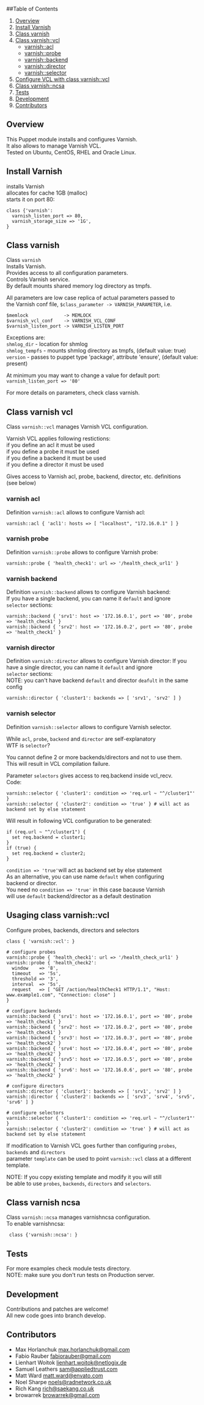 ##Table of Contents
1. [Overview](#overview)
2. [Install Varnish](#install-varnish)
3. [Class varnish](#class-varnish)
4. [Class varnish::vcl](#class-varnish-vcl)
    * [varnish::acl](varnish-acl)
    * [varnish::probe](varnish-probe)
    * [varnish::backend](varnish-backend)
    * [varnish::director](varnish-director)
    * [varnish::selector](varnish-selector)
5. [Configure VCL with class varnish::vcl](#configure-vcl-with-class-varnish-vcl)
6. [Class varnish::ncsa](#class-varnish-ncsa)
7. [Tests](#tests)
8. [Development](#development)
9. [Contributors](#contributors)

## Overview

   This Puppet module installs and configures Varnish.  
   It also allows to manage Varnish VCL.  
   Tested on Ubuntu, CentOS, RHEL and Oracle Linux.

## Install Varnish

   installs Varnish  
   allocates for cache 1GB (malloc)  
   starts it on port 80:  

    class {'varnish':
      varnish_listen_port => 80,
      varnish_storage_size => '1G',
    }

## Class varnish

   Class `varnish`  
   Installs Varnish.  
   Provides access to all configuration parameters.  
   Controls Varnish service.  
   By default mounts shared memory log directory as tmpfs.  

   All parameters are low case replica of actual parameters passed to  
   the Varnish conf file, `$class_parameter -> VARNISH_PARAMETER`, i.e.  
   
    $memlock             -> MEMLOCK
    $varnish_vcl_conf    -> VARNISH_VCL_CONF
    $varnish_listen_port -> VARNISH_LISTEN_PORT

   Exceptions are:  
   `shmlog_dir`    - location for shmlog  
   `shmlog_tempfs` - mounts shmlog directory as tmpfs, (default value: true)  
   `version`       - passes to puppet type 'package', attribute 'ensure', (default value: present)  

   At minimum you may want to change a value for default port:  
   `varnish_listen_port => '80'`

For more details on parameters, check class varnish.

## Class varnish vcl

   Class `varnish::vcl` manages Varnish VCL configuration.  

   Varnish VCL applies following restictions:  
   if you define an acl it must be used  
   if you define a probe it must be used  
   if you define a backend it must be used  
   if you define a director it must be used  

   Gives access to Varnish acl, probe, backend, director, etc. definitions  
   (see below)  

### varnish acl

   Definition `varnish::acl` allows to configure Varnish acl:

    varnish::acl { 'acl1': hosts => [ "localhost", "172.16.0.1" ] }

### varnish probe

   Definition `varnish::probe` allows to configure Varnish probe:

    varnish::probe { 'health_check1': url => '/health_check_url1' }

### varnish backend

   Definition `varnish::backend` allows to configure Varnish backend:  
   If you have a single backend, you can name it `default` and ignore  
   `selector` sections:

    varnish::backend { 'srv1': host => '172.16.0.1', port => '80', probe => 'health_check1' }
    varnish::backend { 'srv2': host => '172.16.0.2', port => '80', probe => 'health_check1' }

### varnish director

   Definition `varnish::director` allows to configure Varnish director:
   If you have a single director, you can name it `default` and ignore  
   `selector` sections:  
   NOTE: you can't have backend `default` and director `deafult` in the same config

    varnish::director { 'cluster1': backends => [ 'srv1', 'srv2' ] }

### varnish selector

   Definition `varnish::selector` allows to configure Varnish selector.  

   While `acl`, `probe`, `backend` and `director` are self-explanatory  
   WTF is `selector`?   

   You cannot define 2 or more backends/directors and not to use them.  
   This will result in VCL compilation failure.  

   Parameter `selectors` gives access to req.backend inside vcl_recv.  
   Code:  

    varnish::selector { 'cluster1': condition => 'req.url ~ "^/cluster1"' }
    varnish::selector { 'cluster2': condition => 'true' } # will act as backend set by else statement

Will result in following VCL configuration to be generated:

    if (req.url ~ "^/cluster1") {
      set req.backend = cluster1;
    }
    if (true) {
      set req.backend = cluster2;
    }

   `condition => 'true'`will act as backend set by else statement  
   As an alternative, you can use name `default` when configuring  
   backend or director.  
   You need no `condition => 'true'` in this case bacause Varnish  
   will use `default` backend/director as a default destination

## Usaging class varnish::vcl

   Configure probes, backends, directors and selectors  

    class { 'varnish::vcl': }

    # configure probes
    varnish::probe { 'health_check1': url => '/health_check_url1' }
    varnish::probe { 'health_check2':  
      window    => '8',
      timeout   => '5s',
      threshold => '3',
      interval  => '5s',
      request   => [ "GET /action/healthCheck1 HTTP/1.1", "Host: www.example1.com", "Connection: close" ]
    }

    # configure backends
    varnish::backend { 'srv1': host => '172.16.0.1', port => '80', probe => 'health_check1' }
    varnish::backend { 'srv2': host => '172.16.0.2', port => '80', probe => 'health_check1' }
    varnish::backend { 'srv3': host => '172.16.0.3', port => '80', probe => 'health_check2' }
    varnish::backend { 'srv4': host => '172.16.0.4', port => '80', probe => 'health_check2' }
    varnish::backend { 'srv5': host => '172.16.0.5', port => '80', probe => 'health_check2' }
    varnish::backend { 'srv6': host => '172.16.0.6', port => '80', probe => 'health_check2' }

    # configure directors
    varnish::director { 'cluster1': backends => [ 'srv1', 'srv2' ] }
    varnish::director { 'cluster2': backends => [ 'srv3', 'srv4', 'srv5', 'srv6' ] }

    # configure selectors
    varnish::selector { 'cluster1': condition => 'req.url ~ "^/cluster1"' }
    varnish::selector { 'cluster2': condition => 'true' } # will act as backend set by else statement

   If modification to Varnish VCL goes further than configuring `probes`, `backends` and `directors`  
   parameter `template` can be used to point `varnish::vcl` class at a different template.  

   NOTE: If you copy existing template and modify it you will still  
   be able to use `probes`, `backends`, `directors` and `selectors`.  

## Class varnish ncsa

   Class `varnish::ncsa` manages varnishncsa configuration.  
   To enable varnishncsa:

     class {'varnish::ncsa': }

## Tests
   For more examples check module tests directory.  
   NOTE: make sure you don't run tests on Production server.  

## Development
  Contributions and patches are welcome!  
  All new code goes into branch develop.  

## Contributors
- Max Horlanchuk <max.horlanchuk@gmail.com>
- Fabio Rauber <fabiorauber@gmail.com>
- Lienhart Woitok <lienhart.woitok@netlogix.de>
- Samuel Leathers <sam@appliedtrust.com>
- Matt Ward <matt.ward@envato.com>
- Noel Sharpe <noels@radnetwork.co.uk>
- Rich Kang <rich@saekang.co.uk>
- browarrek <browarrek@gmail.com>
